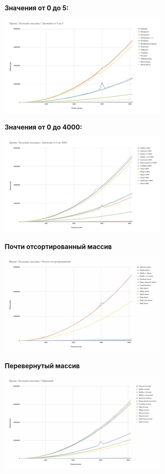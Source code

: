 ## Значения от 0 до 5:
![](../imgs/5.png)

## Значения от 0 до 4000:
![](../imgs/6.png)

## Почти отсортированный массив
![](../imgs/7.png)

## Перевернутый массив
![](../imgs/8.png)
